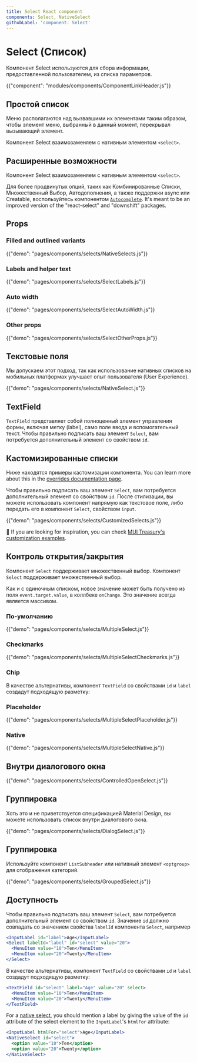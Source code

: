 ```yaml
---
title: Select React component
components: Select, NativeSelect
githubLabel: 'component: Select'
---
```


# Select (Список)

<p class="description">Компонент Select используются для сбора информации, предоставленной пользователем, из списка параметров.</p>

{{"component": "modules/components/ComponentLinkHeader.js"}}

## Простой список

Меню располагаются над вызвавшими их элементами таким образом, чтобы элемент меню, выбранный в данный момент, перекрывал вызывающий элемент.

Компонент Select взаимозаменяем с нативным элементом `<select>`.

## Расширенные возможности

Компонент Select взаимозаменяем с нативным элементом `<select>`.

Для более продвинутых опций, таких как Комбинированные Списки, Множественный Выбор, Автодополнения, а также поддержки async или Creatable, воспользуйтесь компонентом [`Autocomplete`](/components/autocomplete/). It's meant to be an improved version of the "react-select" and "downshift" packages.

## Props

### Filled and outlined variants

{{"demo": "pages/components/selects/NativeSelects.js"}}

### Labels and helper text

{{"demo": "pages/components/selects/SelectLabels.js"}}

### Auto width

{{"demo": "pages/components/selects/SelectAutoWidth.js"}}

### Other props

{{"demo": "pages/components/selects/SelectOtherProps.js"}}

## Текстовые поля

Мы допускаем этот подход, так как использование нативных списков на мобильных платформах улучшает опыт пользователя (User Experience).

{{"demo": "pages/components/selects/NativeSelect.js"}}

## TextField

`TextField` представляет собой полноценный элемент управления формы, включая метку (label), само поле ввода и вспомогательный текст. Чтобы правильно подписать ваш элемент `Select`, вам потребуется дополнительный элемент со свойством `id`.

## Кастомизированные списки

Ниже находятся примеры кастомизации компонента. You can learn more about this in the [overrides documentation page](/customization/components/).

Чтобы правильно подписать ваш элемент `Select`, вам потребуется дополнительный элемент со свойством `id`. После стилизации, вы можете использовать компонент напрямую как текстовое поле, либо передать его в компонент `Select`, свойством `input`.

{{"demo": "pages/components/selects/CustomizedSelects.js"}}

🎨 If you are looking for inspiration, you can check [MUI Treasury's customization examples](https://mui-treasury.com/styles/select).

## Контроль открытия/закрытия

Компонент `Select` поддерживает множественный выбор. Компонент `Select` поддерживает множественный выбор.

Как и с одиночным списком, новое значение может быть получено из поля `event.target.value`, в коллбеке `onChange`. Это значение всегда является массивом.

### По-умолчанию

{{"demo": "pages/components/selects/MultipleSelect.js"}}

### Checkmarks

{{"demo": "pages/components/selects/MultipleSelectCheckmarks.js"}}

### Chip

В качестве альтернативы, компонент `TextField` со свойствами `id` и `label` создадут подходящую разметку:

### Placeholder

{{"demo": "pages/components/selects/MultipleSelectPlaceholder.js"}}

### Native

{{"demo": "pages/components/selects/MultipleSelectNative.js"}}

## Внутри диалогового окна

{{"demo": "pages/components/selects/ControlledOpenSelect.js"}}

## Группировка

Хоть это и не приветствуется спецификацией Material Design, вы можете использовать список внутри диалогового окна.

{{"demo": "pages/components/selects/DialogSelect.js"}}

## Группировка

Используйте компонент `ListSubheader` или нативный элемент `<optgroup>` для отображения категорий.

{{"demo": "pages/components/selects/GroupedSelect.js"}}

## Доступность

Чтобы правильно подписать ваш элемент `Select`, вам потребуется дополнительный элемент со свойством `id`. Значение `id` должно совпадать со значением свойства `labelId` компонента `Select`, например

```jsx
<InputLabel id="label">Age</InputLabel>
<Select labelId="label" id="select" value="20">
  <MenuItem value="10">Ten</MenuItem>
  <MenuItem value="20">Twenty</MenuItem>
</Select>
```

В качестве альтернативы, компонент `TextField` со свойствами `id` и `label` создадут подходящую разметку:

```jsx
<TextField id="select" label="Age" value="20" select>
  <MenuItem value="10">Ten</MenuItem>
  <MenuItem value="20">Twenty</MenuItem>
</TextField>
```

For a [native select](#native-select), you should mention a label by giving the value of the `id` attribute of the select element to the `InputLabel`'s `htmlFor` attribute:

```jsx
<InputLabel htmlFor="select">Age</InputLabel>
<NativeSelect id="select">
  <option value="10">Ten</option>
  <option value="20">Twenty</option>
</NativeSelect>
```
